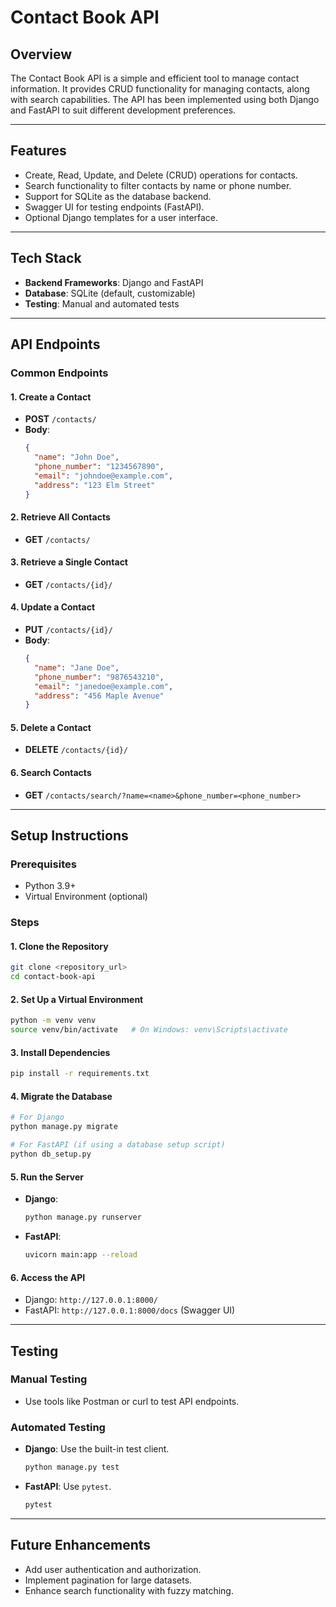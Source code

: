 # Contact Book API

## Overview
The Contact Book API is a simple and efficient tool to manage contact information. It provides CRUD functionality for managing contacts, along with search capabilities. The API has been implemented using both Django and FastAPI to suit different development preferences.

---

## Features
- Create, Read, Update, and Delete (CRUD) operations for contacts.
- Search functionality to filter contacts by name or phone number.
- Support for SQLite as the database backend.
- Swagger UI for testing endpoints (FastAPI).
- Optional Django templates for a user interface.

---

## Tech Stack
- **Backend Frameworks**: Django and FastAPI
- **Database**: SQLite (default, customizable)
- **Testing**: Manual and automated tests

---

## API Endpoints

### Common Endpoints
#### 1. Create a Contact
- **POST** `/contacts/`
- **Body**:
  ```json
  {
    "name": "John Doe",
    "phone_number": "1234567890",
    "email": "johndoe@example.com",
    "address": "123 Elm Street"
  }
  ```

#### 2. Retrieve All Contacts
- **GET** `/contacts/`

#### 3. Retrieve a Single Contact
- **GET** `/contacts/{id}/`

#### 4. Update a Contact
- **PUT** `/contacts/{id}/`
- **Body**:
  ```json
  {
    "name": "Jane Doe",
    "phone_number": "9876543210",
    "email": "janedoe@example.com",
    "address": "456 Maple Avenue"
  }
  ```

#### 5. Delete a Contact
- **DELETE** `/contacts/{id}/`

#### 6. Search Contacts
- **GET** `/contacts/search/?name=<name>&phone_number=<phone_number>`

---

## Setup Instructions

### Prerequisites
- Python 3.9+
- Virtual Environment (optional)

### Steps

#### 1. Clone the Repository
```bash
git clone <repository_url>
cd contact-book-api
```

#### 2. Set Up a Virtual Environment
```bash
python -m venv venv
source venv/bin/activate   # On Windows: venv\Scripts\activate
```

#### 3. Install Dependencies
```bash
pip install -r requirements.txt
```

#### 4. Migrate the Database
```bash
# For Django
python manage.py migrate

# For FastAPI (if using a database setup script)
python db_setup.py
```

#### 5. Run the Server
- **Django**:
  ```bash
  python manage.py runserver
  ```
- **FastAPI**:
  ```bash
  uvicorn main:app --reload
  ```

#### 6. Access the API
- Django: `http://127.0.0.1:8000/`
- FastAPI: `http://127.0.0.1:8000/docs` (Swagger UI)

---

## Testing

### Manual Testing
- Use tools like Postman or curl to test API endpoints.

### Automated Testing
- **Django**: Use the built-in test client.
  ```bash
  python manage.py test
  ```
- **FastAPI**: Use `pytest`.
  ```bash
  pytest
  ```

---

## Future Enhancements
- Add user authentication and authorization.
- Implement pagination for large datasets.
- Enhance search functionality with fuzzy matching.
